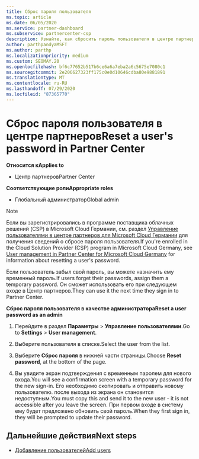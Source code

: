 ```yaml
---
title: Сброс пароля пользователя
ms.topic: article
ms.date: 06/05/2020
ms.service: partner-dashboard
ms.subservice: partnercenter-csp
description: Узнайте, как сбросить пароль пользователя в центре партнеров. Пользователи получат временный пароль при следующем входе в центр партнеров.
author: parthpandyaMSFT
ms.author: parthp
ms.localizationpriority: medium
ms.custom: SEOMAY.20
ms.openlocfilehash: bf6c77652b517b6ce6a6a7eba2a6c5675e7080c1
ms.sourcegitcommit: 2e206627323ff175c0e0d10646cdba80e9881891
ms.translationtype: MT
ms.contentlocale: ru-RU
ms.lasthandoff: 07/29/2020
ms.locfileid: "87365770"
---
```

# <a name="reset-a-users-password-in-partner-center"></a><span data-ttu-id="b1cbf-104">Сброс пароля пользователя в центре партнеров</span><span class="sxs-lookup"><span data-stu-id="b1cbf-104">Reset a user's password in Partner Center</span></span>

<span data-ttu-id="b1cbf-105">**Относится к**</span><span class="sxs-lookup"><span data-stu-id="b1cbf-105">**Applies to**</span></span>

- <span data-ttu-id="b1cbf-106">Центр партнеров</span><span class="sxs-lookup"><span data-stu-id="b1cbf-106">Partner Center</span></span>
 
<span data-ttu-id="b1cbf-107">**Соответствующие роли**</span><span class="sxs-lookup"><span data-stu-id="b1cbf-107">**Appropriate roles**</span></span>

- <span data-ttu-id="b1cbf-108">Глобальный администратор</span><span class="sxs-lookup"><span data-stu-id="b1cbf-108">Global admin</span></span>

> [!NOTE]  
> <span data-ttu-id="b1cbf-109">Если вы зарегистрировались в программе поставщика облачных решений (CSP) в Microsoft Cloud Германии, см. раздел [Управление пользователями в центре партнеров для Microsoft Cloud Германии](user-management-in-partner-center-for-microsoft-cloud-germany.md) для получения сведений о сбросе пароля пользователя.</span><span class="sxs-lookup"><span data-stu-id="b1cbf-109">If you're enrolled in the Cloud Solution Provider (CSP) program in Microsoft Cloud Germany, see [User management in Partner Center for Microsoft Cloud Germany](user-management-in-partner-center-for-microsoft-cloud-germany.md) for information about resetting a user's password.</span></span>

<span data-ttu-id="b1cbf-110">Если пользователь забыл свой пароль, вы можете назначить ему временный пароль.</span><span class="sxs-lookup"><span data-stu-id="b1cbf-110">If users forget their passwords, assign them a temporary password.</span></span> <span data-ttu-id="b1cbf-111">Он сможет использовать его при следующем входе в Центр партнеров.</span><span class="sxs-lookup"><span data-stu-id="b1cbf-111">They can use it the next time they sign in to Partner Center.</span></span>

<span data-ttu-id="b1cbf-112">**Сброс пароля пользователя в качестве администратора**</span><span class="sxs-lookup"><span data-stu-id="b1cbf-112">**Reset a user password as an admin**</span></span>

1. <span data-ttu-id="b1cbf-113">Перейдите в раздел **Параметры** &gt; **Управление пользователями**.</span><span class="sxs-lookup"><span data-stu-id="b1cbf-113">Go to **Settings** &gt; **User management**.</span></span>

2. <span data-ttu-id="b1cbf-114">Выберите пользователя в списке.</span><span class="sxs-lookup"><span data-stu-id="b1cbf-114">Select the user from the list.</span></span>

3. <span data-ttu-id="b1cbf-115">Выберите **Сброс пароля** в нижней части страницы.</span><span class="sxs-lookup"><span data-stu-id="b1cbf-115">Choose **Reset password**, at the bottom of the page.</span></span>

4. <span data-ttu-id="b1cbf-116">Вы увидите экран подтверждения с временным паролем для нового входа.</span><span class="sxs-lookup"><span data-stu-id="b1cbf-116">You will see a confirmation screen with a temporary password for the new sign-in.</span></span> <span data-ttu-id="b1cbf-117">Его необходимо скопировать и отправить новому пользователю. после выхода из экрана он становится недоступным.</span><span class="sxs-lookup"><span data-stu-id="b1cbf-117">You must copy this and send it to the new user - it is not accessible after you leave the screen.</span></span> <span data-ttu-id="b1cbf-118">При первом входе в систему ему будет предложено обновить свой пароль.</span><span class="sxs-lookup"><span data-stu-id="b1cbf-118">When they first sign in, they will be prompted to update their password.</span></span>

## <a name="next-steps"></a><span data-ttu-id="b1cbf-119">Дальнейшие действия</span><span class="sxs-lookup"><span data-stu-id="b1cbf-119">Next steps</span></span>

- [<span data-ttu-id="b1cbf-120">Добавление пользователей</span><span class="sxs-lookup"><span data-stu-id="b1cbf-120">Add users</span></span>](create-user-accounts-and-set-permissions.md)